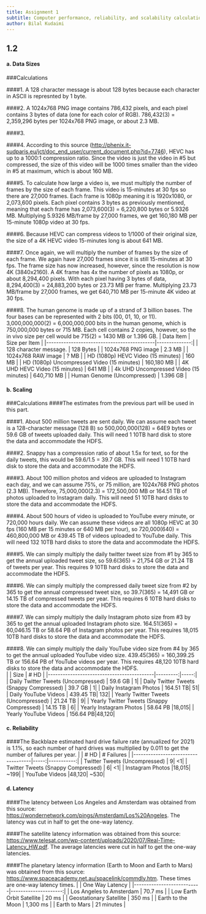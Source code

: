 ```yaml
---
title: Assignment 1
subtitle: Computer performance, reliability, and scalability calculation
author: Bilal Kudaimi
---
```


## 1.2 

#### a. Data Sizes

###Calculations

####1. A 128 character message is about 128 bytes because each character in ASCII is represnted by 1 byte.

####2. A 1024x768 PNG image contains 786,432 pixels, and each pixel contains 3 bytes of data (one for each color of RGB). 786,432(3) = 2,359,296 bytes per 1024x768 PNG image, or about 2.3 MB.

####3. 

####4. According to this source (http://phenix.it-sudparis.eu/jct/doc_end_user/current_document.php?id=7746), HEVC has up to a 1000:1 compression ratio. Since the video is just the video in #5 but compressed, the size of this video will be 1000 times smaller than the video in #5 at maximum, which is about 160 MB.

####5. To calculate how large a video is, we must multiply the number of frames by the size of each frame. This video is 15-minutes at 30 fps so there are 27,000 frames. Each frame is 1080p meaning it is 1920x1080, or 2,073,600 pixels. Each pixel contains 3 bytes as previously mentioned, meaning that each frame has 2,073,600(3) = 6,220,800 bytes or 5.9326 MB. Multiplying 5.9326 MB/frame by 27,000 frames, we get 160,180 MB per 15-minute 1080p video at 30 fps. 

####6. Because HEVC can compress videos to 1/1000 of their original size, the size of a 4K HEVC video 15-minutes long is about 641 MB.

####7. Once again, we will multiply the number of frames by the size of each frame. We again have 27,000 frames since it is still 15-minutes at 30 fps. The frame size has now increased, however, since the resolution is now 4K (3840x2160). A 4K frame has 4x the number of pixels as 1080p, or about 8,294,400 pixels. With each pixel having 3 bytes of data, 8,294,400(3) = 24,883,200 bytes or 23.73 MB per frame. Multiplying 23.73 MB/frame by 27,000 frames, we get 640,710 MB per 15-minute 4K video at 30 fps.

####8. The human genome is made up of a strand of 3 billion bases. The four bases can be represented with 2 bits (00, 01, 10, or 11). 3,000,000,000(2) = 6,000,000,000 bits in the human genome, which is 750,000,000 bytes or 715 MB. Each cell contains 2 copies, however, so the in vivo size per cell would be 715(2) = 1430 MB or 1.396 GB. 
| Data Item                                  | Size per Item | 
|--------------------------------------------|--------------:|
| 128 character message.                     | 128 Bytes     |
| 1024x768 PNG image                         | 2.3 MB        |
| 1024x768 RAW image                         | ? MB          | 
| HD (1080p) HEVC Video (15 minutes)         | 160 MB        |
| HD (1080p) Uncompressed Video (15 minutes) | 160,180 MB    |
| 4K UHD HEVC Video (15 minutes)             | 641 MB        |
| 4k UHD Uncompressed Video (15 minutes)     | 640,710 MB    |
| Human Genome (Uncompressed)                | 1.396 GB      |

#### b. Scaling

###Calculations
####The estimates from the previous part will be used in this part.

####1. About 500 million tweets are sent daily. We can assume each tweet is a 128-character message (128 B) so 500,000,000(128) = 64E9 bytes or 59.6 GB of tweets uploaded daily. This will need 1 10TB hard disk to store the data and accommodate the HDFS. 

####2. Snappy has a compression ratio of about 1.5x for text, so for the daily tweets, this would be 59.6/1.5 = 39.7 GB. This will need 1 10TB hard disk to store the data and accommodate the HDFS. 

####3. About 100 million photos and videos are uploaded to Instagram each day, and we can assume 75%, or 75 million, are 1024x768 PNG photos (2.3 MB). Therefore, 75,000,000(2.3) = 172,500,000 MB or 164.51 TB of photos uploaded to Instagram daily. This will need 51 10TB hard disks to store the data and accommodate the HDFS.

####4. About 500 hours of video is uploaded to YouTube every minute, or 720,000 hours daily. We can assume these videos are all 1080p HEVC at 30 fps (160 MB per 15 minutes or 640 MB per hour), so 720,000(640) = 460,800,000 MB or 439.45 TB of videos uploaded to YouTube daily. This will need 132 10TB hard disks to store the data and accommodate the HDFS. 

####5. We can simply multiply the daily twitter tweet size from #1 by 365 to get the annual uploaded tweet size, so 59.6(365) = 21,754 GB or 21.24 TB of tweets per year. This requires 9 10TB hard disks to store the data and accommodate the HDFS.

####6. We can simply multiply the compressed daily tweet size from #2 by 365 to get the annual compressed tweet size, so 39.7(365) = 14,491 GB or 14.15 TB of compressed tweets per year. This requires 6 10TB hard disks to store the data and accommodate the HDFS.

####7. We can simply multiply the daily Instagram photo size from #3 by 365 to get the annual uploaded Instagram photo size. 164.51(365) = 60,046.15 TB or 58.64 PB of Instagram photos per year. This requires 18,015 10TB hard disks to store the data and accommodate the HDFS.

####8. We can simply multiply the daily YouTube video size from #4 by 365 to get the annual uploaded YouTube video size. 439.45(365) = 160,399.25 TB or 156.64 PB of YouTube videos per year. This requires 48,120 10TB hard disks to store the data and accommodate the HDFS.  
|                                           | Size     | # HD | 
|-------------------------------------------|---------:|-----:|
| Daily Twitter Tweets (Uncompressed)       | 59.6 GB  |     1|
| Daily Twitter Tweets (Snappy Compressed)  | 39.7 GB  |     1|
| Daily Instagram Photos                    | 164.51 TB|    51|
| Daily YouTube Videos                      | 439.45 TB|   132|
| Yearly Twitter Tweets (Uncompressed)      | 21.24 TB |     9|
| Yearly Twitter Tweets (Snappy Compressed) | 14.15 TB |     6|
| Yearly Instagram Photos                   | 58.64 PB |18,015|
| Yearly YouTube Videos                     | 156.64 PB|48,120|

#### c. Reliability

####The Backblaze estimated hard drive failure rate (annualized for 2021) is 1.1%, so each number of hard drives was multiplied by 0.011 to get the number of failures per year.
|                                    | # HD | # Failures |
|------------------------------------|-----:|-----------:|
| Twitter Tweets (Uncompressed)      |     9|          <1|
| Twitter Tweets (Snappy Compressed) |     6|          <1|
| Instagram Photos                   |18,015|        ~199|
| YouTube Videos                     |48,120|        ~530|

#### d. Latency

####The latency between Los Angeles and Amsterdam was obtained from this source: https://wondernetwork.com/pings/Amsterdam/Los%20Angeles. The latency was cut in half to get the one-way latency.

####The satellite latency information was obtained from this source: https://www.telesat.com/wp-content/uploads/2020/07/Real-Time-Latency_HW.pdf. The average latencies were cut in half to get the one-way latencies.

####The planetary latency information (Earth to Moon and Earth to Mars) was obtained from this source: https://www.spaceacademy.net.au/spacelink/commdly.htm. These times are one-way latency times.
|                           | One Way Latency      |
|---------------------------|---------------------:|
| Los Angeles to Amsterdam  | 70.7 ms              |
| Low Earth Orbit Satellite | 20 ms                |
| Geostationary Satellite   | 350 ms               |
| Earth to the Moon         | 1,300 ms             |
| Earth to Mars             | 21 minutes           | 
